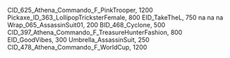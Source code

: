 CID_625_Athena_Commando_F_PinkTrooper, 1200
Pickaxe_ID_363_LollipopTricksterFemale, 800
EID_TakeTheL, 750
na
na
na
Wrap_065_AssassinSuit01, 200
BID_468_Cyclone, 500
CID_397_Athena_Commando_F_TreasureHunterFashion, 800
EID_GoodVibes, 300
Umbrella_AssassinSuit, 250
CID_478_Athena_Commando_F_WorldCup, 1200
